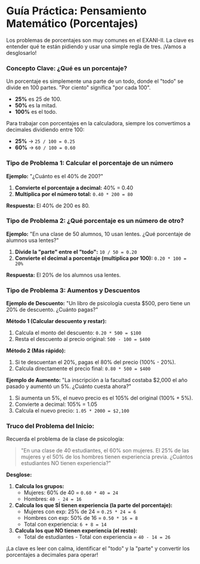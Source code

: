 # Guía Práctica: Pensamiento Matemático (Porcentajes)

Los problemas de porcentajes son muy comunes en el EXANI-II. La clave es entender qué te están pidiendo y usar una simple regla de tres. ¡Vamos a desglosarlo!

### Concepto Clave: ¿Qué es un porcentaje?

Un porcentaje es simplemente una parte de un todo, donde el "todo" se divide en 100 partes. "Por ciento" significa "por cada 100".

- **25%** es 25 de 100.
- **50%** es la mitad.
- **100%** es el todo.

Para trabajar con porcentajes en la calculadora, siempre los convertimos a decimales dividiendo entre 100:
- **25%** -> `25 / 100 = 0.25`
- **60%** -> `60 / 100 = 0.60`

### Tipo de Problema 1: Calcular el porcentaje de un número

**Ejemplo:** "¿Cuánto es el 40% de 200?"

1.  **Convierte el porcentaje a decimal:** 40% = 0.40
2.  **Multiplica por el número total:** `0.40 * 200 = 80`

**Respuesta:** El 40% de 200 es 80.

### Tipo de Problema 2: ¿Qué porcentaje es un número de otro?

**Ejemplo:** "En una clase de 50 alumnos, 10 usan lentes. ¿Qué porcentaje de alumnos usa lentes?"

1.  **Divide la "parte" entre el "todo":** `10 / 50 = 0.20`
2.  **Convierte el decimal a porcentaje (multiplica por 100):** `0.20 * 100 = 20%`

**Respuesta:** El 20% de los alumnos usa lentes.

### Tipo de Problema 3: Aumentos y Descuentos

**Ejemplo de Descuento:** "Un libro de psicología cuesta $500, pero tiene un 20% de descuento. ¿Cuánto pagas?"

**Método 1 (Calcular descuento y restar):**
1.  Calcula el monto del descuento: `0.20 * 500 = $100`
2.  Resta el descuento al precio original: `500 - 100 = $400`

**Método 2 (Más rápido):**
1.  Si te descuentan el 20%, pagas el 80% del precio (100% - 20%).
2.  Calcula directamente el precio final: `0.80 * 500 = $400`

**Ejemplo de Aumento:** "La inscripción a la facultad costaba $2,000 el año pasado y aumentó un 5%. ¿Cuánto cuesta ahora?"

1.  Si aumenta un 5%, el nuevo precio es el 105% del original (100% + 5%).
2.  Convierte a decimal: 105% = 1.05
3.  Calcula el nuevo precio: `1.05 * 2000 = $2,100`

### Truco del Problema del Inicio:

Recuerda el problema de la clase de psicología:
> "En una clase de 40 estudiantes, el 60% son mujeres. El 25% de las mujeres y el 50% de los hombres tienen experiencia previa. ¿Cuántos estudiantes NO tienen experiencia?"

**Desglose:**
1.  **Calcula los grupos:**
    - Mujeres: 60% de 40 = `0.60 * 40 = 24`
    - Hombres: `40 - 24 = 16`
2.  **Calcula los que SÍ tienen experiencia (la parte del porcentaje):**
    - Mujeres con exp: 25% de 24 = `0.25 * 24 = 6`
    - Hombres con exp: 50% de 16 = `0.50 * 16 = 8`
    - Total con experiencia: `6 + 8 = 14`
3.  **Calcula los que NO tienen experiencia (el resto):**
    - Total de estudiantes - Total con experiencia = `40 - 14 = 26`

¡La clave es leer con calma, identificar el "todo" y la "parte" y convertir los porcentajes a decimales para operar!
